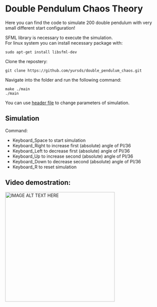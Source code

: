 # Double Pendulum Chaos Theory

Here you can find the code to simulate 200 double pendulum with very small different start configuration!

SFML library is necessary to execute the simulation.  
For linux system you can install necessary package with:

    sudo apt-get install libsfml-dev

Clone the repostery:

    git clone https://github.com/yursds/double_pendulum_chaos.git

Navigate into the folder and run the following command:

    make ./main
    ./main

You can use [header file](./include/double_pendulum.h) to change parameters of simulation.  

## Simulation
Command:
* Keyboard_Space to start simulation
* Keyboard_Right to increase first (absolute) angle of PI/36
* Keyboard_Left to decrease first (absolute) angle of PI/36
* Keyboard_Up to increase second (absolute) angle of PI/36
* Keyboard_Down to decrease second (absolute) angle of PI/36
* Keyboard_R to reset simulation
  



## Video demostration:

<img src="image/video_doublePendulum.gif" alt="IMAGE ALT TEXT HERE" width="350" height="350">
